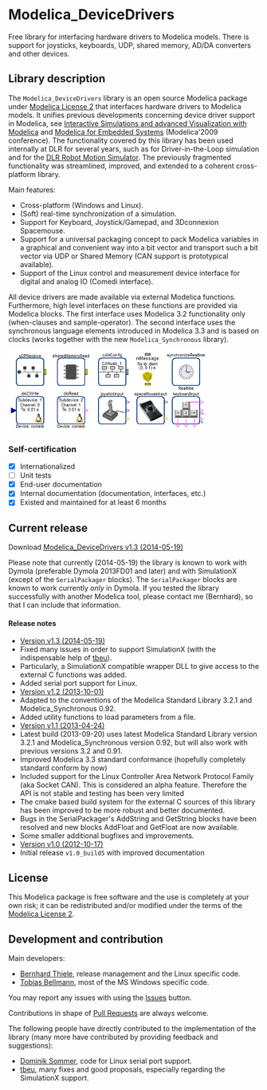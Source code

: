 # Modelica_DeviceDrivers
Free library for interfacing hardware drivers to Modelica models.
There is support for joysticks, keyboards, UDP, shared memory, AD/DA converters and other devices.

## Library description
The `Modelica_DeviceDrivers` library is an open source Modelica package under [Modelica License 2](https://modelica.org/licenses/ModelicaLicense2) that interfaces hardware drivers to Modelica models.
It unifies previous developments concerning device driver support in Modelica, see [Interactive Simulations and advanced Visualization with Modelica](https://modelica.org/libraries/events/modelica2009/Proceedings/memorystick/pages/papers/0056/0056.pdf) and [Modelica for Embedded Systems](https://modelica.org/libraries/events/modelica2009/Proceedings/memorystick/pages/papers/0096/0096.pdf) (Modelica'2009 conference). The functionality covered by this library has been used internally at DLR for several years, such as for Driver-in-the-Loop simulation and for the [DLR Robot Motion Simulator](http://www.dlr.de/media/en/desktopdefault.aspx/tabid-4995/8426_read-17606/).
The previously fragmented functionality was streamlined, improved, and extended to a coherent cross-platform library.

Main features:
  * Cross-platform (Windows and Linux).
  * (Soft) real-time synchronization of a simulation.
  * Support for Keyboard, Joystick/Gamepad, and 3Dconnexion Spacemouse.
  * Support for a universal packaging concept to pack Modelica variables in a graphical and convenient way into a bit vector and transport such a bit vector via UDP or Shared Memory (CAN support is prototypical available).
  * Support of the Linux control and measurement device interface for digital and analog IO (Comedi interface).

All device drivers are made available via external Modelica functions. Furthermore, high level interfaces on these functions are provided via Modelica blocks. The first interface uses Modelica 3.2 functionality only (when-clauses and sample-operator).
The second interface uses the synchronous language elements introduced in Modelica 3.3 and is based on clocks (works together with the new `Modelica_Synchronous` library).

![BlockOverview](screenshot.png)

### Self-certification
 - [X] Internationalized
 - [ ] Unit tests
 - [X] End-user documentation
 - [X] Internal documentation (documentation, interfaces, etc.)
 - [X] Existed and maintained for at least 6 months

## Current release

Download [Modelica_DeviceDrivers v1.3 (2014-05-19)](../../archive/v1.3+build.1.zip)

Please note that currently (2014-05-19) the library is known to work with Dymola (preferable Dymola 2013FD01 and later) and with SimulationX (except of the `SerialPackager` blocks). The `SerialPackager` blocks are known to work currently *only* in Dymola. If you tested the library successfully with another Modelica tool, please contact me (Bernhard), so that I can include that information.

#### Release notes
*  [Version v1.3 (2014-05-19)](../../archive/v1.3+build.1.zip)
  * Fixed many issues in order to support SimulationX (with the indispensable help of [tbeu](https://github.com/tbeu/)).
  * Particularly, a SimulationX compatible wrapper DLL to give access to the external C functions was added.
  * Added serial port support for Linux.
*  [Version v1.2 (2013-10-01)](../../archive/v1.2+build.1.zip)
  * Adapted to the conventions of the Modelica Standard Library 3.2.1 and Modelica_Synchronous 0.92.
  * Added utility functions to load parameters from a file.
*  [Version v1.1 (2013-04-24)](../../archive/v1.1build4.zip)
  * Latest build (2013-09-20) uses latest Modelica Standard Library version 3.2.1 and Modelica_Synchronous version 0.92, but will also work with previous versions 3.2 and 0.91.
  * Improved Modelica 3.3 standard conformance (hopefully completely standard conform by now)
  * Included support for the Linux Controller Area Network Protocol Family (aka Socket CAN). This is considered an alpha feature. Therefore the API is not stable and testing has been very limited
  * The cmake based build system for the external C sources of this library has been improved to be more robust and better documented.
  * Bugs in the SerialPackager's AddString and GetString blocks have been resolved and new blocks AddFloat and GetFloat are now available.
  * Some smaller additional bugfixes and improvements.
*  [Version v1.0 (2012-10-17)](../../archive/v1.0.zip)
  * Initial release `v1.0_build5` with improved documentation

## License

This Modelica package is free software and the use is completely at your own risk;
it can be redistributed and/or modified under the terms of the [Modelica License 2](https://modelica.org/licenses/ModelicaLicense2).

## Development and contribution
Main developers:
* [Bernhard Thiele](https://github.com/bernhard-thiele), release management and the Linux specific code.
* [Tobias Bellmann](mailto:tobias.bellmann@dlr.de), most of the MS Windows specific code.

You may report any issues with using the [Issues](../../issues) button.

Contributions in shape of [Pull Requests](../../pulls) are always welcome.

The following people have directly contributed to the implementation of the library (many more have contributed by providing feedback and suggestions):
* [Dominik Sommer](mailto:dominik.sommer@dlr.de), code for Linux serial port support.
* [tbeu](https://github.com/tbeu/), many fixes and good proposals, especially regarding the SimulationX support.
